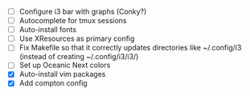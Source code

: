- [ ] Configure i3 bar with graphs (Conky?)
- [ ] Autocomplete for tmux sessions
- [ ] Auto-install fonts
- [ ] Use XResources as primary config
- [ ] Fix Makefile so that it correctly updates directories like ~/.config/i3 (instead of creating ~/.config/i3/i3/)
- [ ] Set up Oceanic Next colors
- [x] Auto-install vim packages
- [x] Add compton config
